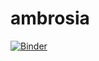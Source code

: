 # ambrosia

[![Binder](https://mybinder.org/badge_logo.svg)](https://mybinder.org/v2/gh/VitaliyKiwi/ambrosia/master?urlpath=%2Fvoila%2Frender%2Fcreate%20ambrosia_prediction.ipynb)
